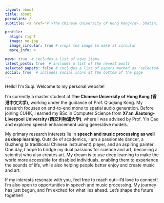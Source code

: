 ```yaml
---
layout: about
title: about
permalink: /
subtitle: <a href='#'>The Chinese University of Hong Kong</a>. Shatin, Hong Kong. 

profile:
  align: right
  image: me.jpg
  image_circular: true # crops the image to make it circular
  more_info: >

news: true  # includes a list of news items
latest_posts: true  # includes a list of the newest posts
selected_papers: false # includes a list of papers marked as "selected={true}"
social: true  # includes social icons at the bottom of the page
---
```


Hello! I'm Suqi. Welcome to my personal website!

I’m currently a master student at **The Chinese University of Hong Kong (香港中文大学)**, working under the guidance of Prof. Qiuqiang Kong. My research focuses on end-to-end mono to spatial audio generation. Before joining CUHK, I earned my BSc in Computer Science from **Xi'an Jiaotong-Liverpool University (西交利物浦大学)**, where I was advised by Prof. Yin Cao and explored speech enhancement using generative models.

My primary research interests lie in **speech and music processing as well as deep learning**. Outside of academics, I am a passionate dancer, a Guzheng (a traditional Chinese instrument) player, and an aspiring painter. One day, I hope to bridge my dual passions for science and art, becoming a scientist who also creates art. My dream is to use deep learning to make the world more accessible for disabled individuals, enabling them to experience the sounds of life, while also helping people better enjoy and create music and art.

If my interests resonate with you, feel free to reach out—I’d love to connect! I’m also open to opportunities in speech and music processing. My journey has just begun, and I’m excited for what lies ahead. Let’s shape the future together!
